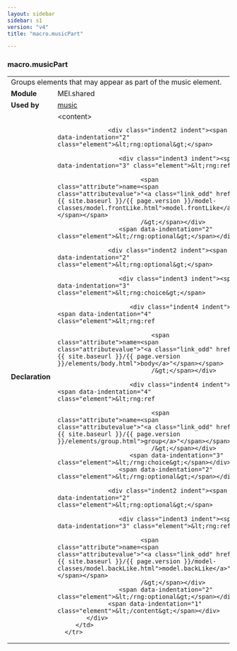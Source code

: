 ```yaml
---
layout: sidebar
sidebar: s1
version: "v4"
title: "macro.musicPart"

---
```


<div class="macroSpec">
   <h3 id="macro.musicPart">macro.musicPart</h3>
   <table class="wovenodd">
      <tr>
         <td colspan="2" class="wovenodd-col2">Groups elements that may appear as part of the music element.</td>
      </tr>
      <tr>
         <td class="wovenodd-col1"><strong>Module</strong></td>
         <td class="wovenodd-col2">MEI.shared</td>
      </tr>
      <tr>
         <td class="wovenodd-col1"><strong>Used by</strong></td>
         <td class="wovenodd-col2">
            <div class="parent"><a class="link_odd_classSpec" href="{{ site.baseurl }}/{{ page.version }}/elements/music.html">music</a></div>
         </td>
      </tr>
      <tr>
         <td class="wovenodd-col1"><strong>Declaration</strong></td>
         <td class="wovenodd-col2">
            <div xml:space="preserve" class="pre">
               <div class="indent1 indent"><span data-indentation="1" class="element">&lt;content&gt;</span>
                  
                  <div class="indent2 indent"><span data-indentation="2" class="element">&lt;rng:optional&gt;</span>
                     
                     <div class="indent3 indent"><span data-indentation="3" class="element">&lt;rng:ref
                           
                           <span class="attribute">name=<span class="attributevalue">"<a class="link_odd" href="{{ site.baseurl }}/{{ page.version }}/model-classes/model.frontLike.html">model.frontLike</a>"</span></span>
                           /&gt;</span></div>
                     <span data-indentation="2" class="element">&lt;/rng:optional&gt;</span></div>
                  
                  <div class="indent2 indent"><span data-indentation="2" class="element">&lt;rng:optional&gt;</span>
                     
                     <div class="indent3 indent"><span data-indentation="3" class="element">&lt;rng:choice&gt;</span>
                        
                        <div class="indent4 indent"><span data-indentation="4" class="element">&lt;rng:ref
                              
                              <span class="attribute">name=<span class="attributevalue">"<a class="link_odd" href="{{ site.baseurl }}/{{ page.version }}/elements/body.html">body</a>"</span></span>
                              /&gt;</span></div>
                        
                        <div class="indent4 indent"><span data-indentation="4" class="element">&lt;rng:ref
                              
                              <span class="attribute">name=<span class="attributevalue">"<a class="link_odd" href="{{ site.baseurl }}/{{ page.version }}/elements/group.html">group</a>"</span></span>
                              /&gt;</span></div>
                        <span data-indentation="3" class="element">&lt;/rng:choice&gt;</span></div>
                     <span data-indentation="2" class="element">&lt;/rng:optional&gt;</span></div>
                  
                  <div class="indent2 indent"><span data-indentation="2" class="element">&lt;rng:optional&gt;</span>
                     
                     <div class="indent3 indent"><span data-indentation="3" class="element">&lt;rng:ref
                           
                           <span class="attribute">name=<span class="attributevalue">"<a class="link_odd" href="{{ site.baseurl }}/{{ page.version }}/model-classes/model.backLike.html">model.backLike</a>"</span></span>
                           /&gt;</span></div>
                     <span data-indentation="2" class="element">&lt;/rng:optional&gt;</span></div>
                  <span data-indentation="1" class="element">&lt;/content&gt;</span></div>
            </div>
         </td>
      </tr>
   </table>
</div>